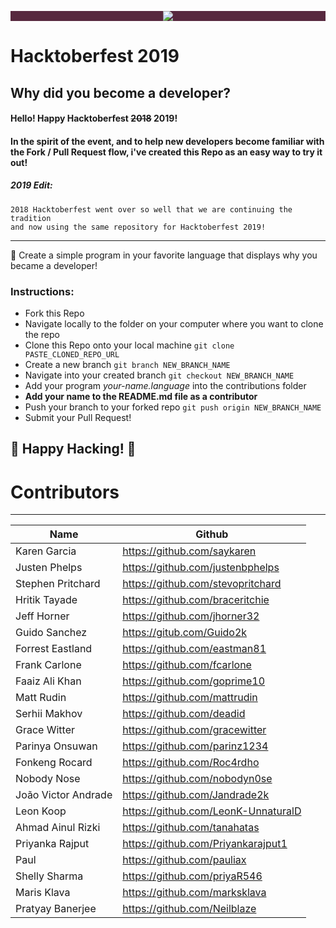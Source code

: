 ﻿
<p align="center" style="background-color: #57283e;"><img src="https://imgur.com/n8ooeHc.png"></p>

# Hacktoberfest 2019
## Why did you become a developer?


#### Hello! Happy Hacktoberfest ~~2018~~ 2019!
#### In the spirit of the event, and to help new developers become familiar with the Fork / Pull Request flow, i've created this Repo as an easy way to try it out!

##### 2019 Edit:
```
2018 Hacktoberfest went over so well that we are continuing the tradition
and now using the same repository for Hacktoberfest 2019! 
```

--------------
🎉 Create a simple program in your favorite language that displays why you became a developer! 

### Instructions:

- Fork this Repo
- Navigate locally to the folder on your computer where you want to clone the repo
- Clone this Repo onto your local machine `git clone PASTE_CLONED_REPO_URL`
- Create a new branch `git branch NEW_BRANCH_NAME`
- Navigate into your created branch `git checkout NEW_BRANCH_NAME`
- Add your program *your-name.language* into the contributions folder
- **Add your name to the README.md file as a contributor**
- Push your branch to your forked repo `git push origin NEW_BRANCH_NAME`
- Submit your Pull Request!



## 🎃 Happy Hacking! 🎃








# Contributors
----

|     Name      |             Github               |
|---------------|----------------------------------|
| Karen Garcia | https://github.com/saykaren |
| Justen Phelps | https://github.com/justenbphelps |
| Stephen Pritchard | https://github.com/stevopritchard |
| Hritik Tayade | https://github.com/braceritchie  |
| Jeff Horner   | https://github.com/jhorner32     |
| Guido Sanchez | https://gitub.com/Guido2k	|
| Forrest Eastland | https://github.com/eastman81 |
| Frank Carlone | https://github.com/fcarlone |
| Faaiz Ali Khan | https://github.com/goprime10 |
| Matt Rudin | https://github.com/mattrudin |
| Serhii Makhov | https://github.com/deadid |
| Grace Witter | https://github.com/gracewitter |
| Parinya Onsuwan| https://github.com/parinz1234 |
| Fonkeng Rocard | https://github.com/Roc4rdho |
| Nobody Nose | https://github.com/nobodyn0se |
| João Victor Andrade | https://github.com/Jandrade2k |
| Leon Koop | https://github.com/LeonK-UnnaturalD |
| Ahmad Ainul Rizki | https://github.com/tanahatas |
| Priyanka Rajput | https://github.com/Priyankarajput1 |
| Paul | https://github.com/pauliax |
| Shelly Sharma | https://github.com/priyaR546 |
| Maris Klava | https://github.com/marksklava |
| Pratyay Banerjee | https://github.com/Neilblaze |

